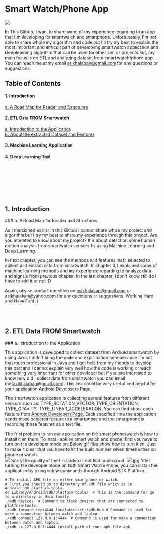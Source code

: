 # Smart Watch/Phone App

![](https://github.com/asikhalaban/Smart-Watch-Phone-App/blob/master/img/smart-phone-app-650.jpg)

In This Github, I want to share some of my experience regarding to an app that I'm developing for smartwatch and smartphone. Unfortunately, I'm not able to share whole my algorithm and code but I'll try my best to explain the most important and difficult part of developong smartWatch application and Deeplearning algorithm that can be used for other similar projects.But, my main focus is on ETL and analyzing dataset from smart watch/phone app.   
You can reach me at my email asikhalaban@gmail.com for any questions or suggestions.

## Table of Contents

#### 1. Introduction<br>
[a. A Road Map for Reader and Structures](#structures) 
#### 2. ETL Data FROM Smartwatch<br>
[a. Introduction to the Application](#Introduction) <br>
[b. About the extracted Dataset and Features](#Introduction)  
#### 3. Machine Learning Application<br>
#### 4. Deep Learning Tool<br>
<br><br><br><br><br><br>


## 1. Introduction
<a name="structures"/>
### a. A Road Map for Reader and Structures

As I mentioned earlier in this Github I cannot share whole my project and algorithm but I try my best to share my experience through this project. Are you intereted to know about my project? It is about detection some human motion analysis from smartwatch sensors by using Machine Learning and Deep Learning.

In next chapter, you can see the methods and features that I selected to collect and extract data from smartwatch. In chapter 3, I explained some of machine learning methods and my experience regarding to analyze data and signals from previous chapter. In the last chapter, I don't know still do I have to add it or not :D 

Again, please contact me either on asikhalaban@gmail.com or asikhalaban@yahoo.com for any questions or suggestions. Working Hard and Have Fun! ;)

<br><br>

## 2. ETL Data FROM Smartwatch
<a name="Introduction"/>
### a. Introduction to the Application

This application is developed to collect dataset from Android smartwatch by using Java. I didn't bring the code and explaination here because I'm not that much professional in Java and I got help from my friends to develop this part and I cannot explain very well how the code is working or teach something very important for other developer but if you are interested to know how did I collect data from smartwatch you can email me(asikhalaban@gmail.com). This link could be very useful and helpful for your application [Android Developers Page](https://developer.android.com/guide/topics/sensors/sensors_overview.html).

The smartwatch application is collecting several features from different sensors such as: 
TYPE_ROTATION_VECTOR, TYPE_ORIENTATION, TYPE_GRAVITY, TYPE_LINEAR_ACCELERATION.
You can find about each feature from [Android Developers Page](https://developer.android.com/guide/topics/sensors/sensors_overview.html).
Each specified time the application sends those selected feature to a smartphone and the smartphone is recording those features as a text file.

The frist problem to run our application on the smart phone/watch is how to install it on them.
To install apk on smart watch and phone, first you have to turn on the developer mode on. Below gif files show how to turn it on. Just to make it clear that you have to hit the build number seven times either on phone or watch.
<br>
![](https://github.com/asikhalaban/Smart-Watch-Phone-App/blob/master/img/output_4dXucU.gif)
Sorry the quality of the first video is not that much good.
![](https://github.com/asikhalaban/Smart-Watch-Phone-App/blob/master/img/phone.gif)
jpg
After turning the deveoper mode on both Smart Watch/Phone, you can install the application by using below commands through Android SDK Platftom.
```
# To install APK file on either smartphone or watch. 
# First you should go to directory of adb file which is in Android_SDK_platform-tools.
cd Library/Android/sdk/platform-tools/  # This is the command for go to a directory in Unix family.
./adb devices  # Command to check devices that are connected to platform-tools.
./adb forward tcp:4444 localabstract:/adb-hub # Command is used for make a connection between watch and laptop.
./adb connect 127.0.0.1:4444  # Command is used for make a connection between watch and laptop.
./adb -s 127.0.0.1:4444 install path_of_your_apk_file.apk 
```



